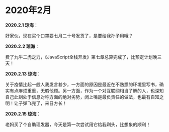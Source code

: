 # 2020年2月

**2020.2.1 琼海**：

好家伙，现在买个口罩要七月二十号发货了，是要给我孙子用哦？

**2020.2.2 琼海**：

费了九牛二虎之力，《JavaScript全栈开发》第七章总算完成了，比预定计划晚三天！

**2020.2.13 琼海**：

关于疫情比起一般人我发言甚少，一方面的原因是最近在不熟悉的环境里写书，确实有点麻烦重重，无暇他顾。另一方面，作为一个对互联网相当了解的人，也深知自己此刻处于信息对称方面的绝对劣势，闭上嘴是最负责任的做法，也最有自知之明！让子弹飞完了，来日方长！

**2020.2.15 琼海**：

老妈买了个自助理发器，今天是第一次尝试用它给我剃头，比想象的顺利！
